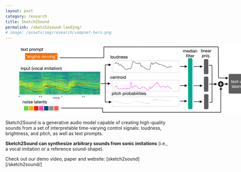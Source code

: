 ```yaml
---
layout: post
category: research
title: Sketch2Sound
permalink: /sketch2sound-landing/
# image: /assets/img/research/vampnet-hero.png
---
```


<!-- https://oreillyp.github.io/tria/assets/video/tria_compressed.mp4 -->
<!-- (copilot: embed the video above) -->

<figure>
  <img src="/sketch2sound/figs/hero-figure.png" alt="" style="margin-bottom:2px; max-width: 1200px">
  <!-- <figcaption>Overview of Sketch2Sound. We extract three control signals from any input sonic imitation: loudness, spectral centroid (i.e., brightness) and pitch probabilities. We encode the signals and add them to the latents used as input to a DiT text-to-sound generation system.</figcaption> -->
</figure>

Sketch2Sound is a generative audio model capable of creating high-quality sounds from a set of interpretable time-varying control signals: loudness, brightness, and pitch, as well as text prompts.

**Sketch2Sound can synthesize arbitrary sounds from sonic imitations** (i.e., a vocal imitation or a reference sound-shape). 

Check out our demo video, paper and website: [sketch2sound][/sketch2sound/]

